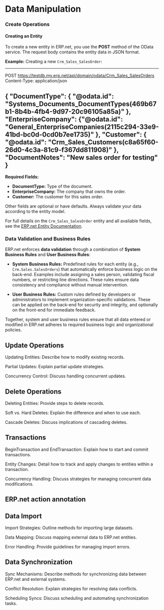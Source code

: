 # Data Manipulation


### Create Operations

#### Creating an Entity

To create a new entity in ERP.net, you use the **POST** method of the OData service. The request body contains the entity data in JSON format.  

**Example:** Creating a new `Crm_Sales_SalesOrder`:

---
POST https://testdb.my.erp.net/api/domain/odata/Crm_Sales_SalesOrders
Content-Type: application/json

{
    "DocumentType": { "@odata.id": "Systems_Documents_DocumentTypes(469b67b1-8b4b-4fb4-9d97-20c96105a85a)" }, 
    "EnterpriseCompany": {"@odata.id": "General_EnterpriseCompanies(2115c294-33e9-41bd-bc0d-0cd0b7ee1735)" }, 
    "Customer": { "@odata.id": "Crm_Sales_Customers(c8a65f60-26d0-4c3a-81c9-f367dd811908)" },
    "DocumentNotes": "New sales order for testing"
}
---

**Required Fields:**

- **DocumentType:** Type of the document.  
- **EnterpriseCompany:** The company that owns the order.  
- **Customer:** The customer for this sales order.  

Other fields are optional or have defaults. Always validate your data according to the entity model.

For full details on the `Crm_Sales_SalesOrder` entity and all available fields, see the [ERP.net Entity Documentation](https://docs.erp.net/model/entities/Crm.Sales.SalesOrders.html).

### Data Validation and Business Rules

ERP.net enforces **data validation** through a combination of **System Business Rules** and **User Business Rules**:

- **System Business Rules:** Predefined rules for each entity (e.g., `Crm.Sales.SalesOrders`) that automatically enforce business logic on the back-end. Examples include assigning a sales person, validating fiscal numbers, or restricting line directions. These rules ensure data consistency and compliance without manual intervention.

- **User Business Rules:** Custom rules defined by developers or administrators to implement organization-specific validations. These can be applied on the back-end for security and integrity, and optionally on the front-end for immediate feedback.

Together, system and user business rules ensure that all data entered or modified in ERP.net adheres to required business logic and organizational policies.




## Update Operations

Updating Entities: Describe how to modify existing records.

Partial Updates: Explain partial update strategies.

Concurrency Control: Discuss handling concurrent updates.


## Delete Operations

Deleting Entities: Provide steps to delete records.

Soft vs. Hard Deletes: Explain the difference and when to use each.

Cascade Deletes: Discuss implications of cascading deletes.


## Transactions

BeginTransaction and EndTransaction: Explain how to start and commit transactions.

Entity Changes: Detail how to track and apply changes to entities within a transaction.

Concurrency Handling: Discuss strategies for managing concurrent data modifications.



## ERP.net action annotation


## Data Import

Import Strategies: Outline methods for importing large datasets.

Data Mapping: Discuss mapping external data to ERP.net entities.

Error Handling: Provide guidelines for managing import errors.



## Data Synchronization

Sync Mechanisms: Describe methods for synchronizing data between ERP.net and external systems.

Conflict Resolution: Explain strategies for resolving data conflicts.

Scheduling Syncs: Discuss scheduling and automating synchronization tasks.

